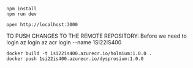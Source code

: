 ```
npm install
npm run dev
```

```
open http://localhost:3000
```

TO PUSH CHANGES TO THE REMOTE REPOSITORY:
Before we need to login 
az login
az acr login --name 1SI22IS400
```
docker build -t 1si22is400.azurecr.io/holmium:1.0.0 .
docker push 1si22is400.azurecr.io/dysprosium:1.0.0  
```
